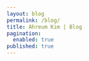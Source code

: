 ```yaml
---
layout: blog
permalink: /blog/
title: Ahreum Kim | Blog
pagination:
  enabled: true
published: true
---
```

